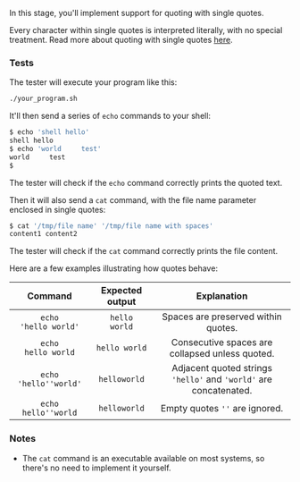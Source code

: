 In this stage, you'll implement support for quoting with single quotes.

Every character within single quotes is interpreted literally, with no special treatment. Read more about quoting with single quotes [here](https://www.gnu.org/software/bash/manual/bash.html#Single-Quotes).

### Tests

The tester will execute your program like this:

```bash
./your_program.sh
```

It'll then send a series of `echo` commands to your shell:

```bash
$ echo 'shell hello'
shell hello
$ echo 'world     test'
world     test
$
```

The tester will check if the `echo` command correctly prints the quoted text.

Then it will also send a `cat` command, with the file name parameter enclosed in single quotes:

```bash
$ cat '/tmp/file name' '/tmp/file name with spaces'
content1 content2
```

The tester will check if the `cat` command correctly prints the file content.

Here are a few examples illustrating how quotes behave:

| Command | Expected output | Explanation |
| :---: | :-------------: | :---------: |
| <code style="white-space: pre;">echo 'hello    world'</code> | <code style="white-space: pre;">hello    world</code> | Spaces are preserved within quotes. |
| <code style="white-space: pre;">echo hello    world</code> | `hello world` | Consecutive spaces are collapsed unless quoted. |
| `echo 'hello''world'` | `helloworld` | Adjacent quoted strings `'hello'` and `'world'` are concatenated.
| `echo hello''world` | `helloworld` | Empty quotes `''` are ignored.

### Notes

- The `cat` command is an executable available on most systems, so there's no need to implement it yourself.